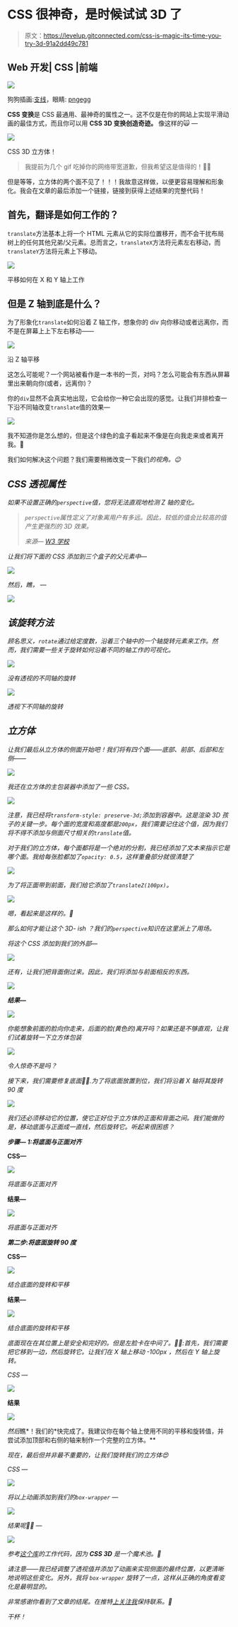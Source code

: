 # CSS 很神奇，是时候试试 3D 了

> 原文：<https://levelup.gitconnected.com/css-is-magic-its-time-you-try-3d-91a2dd49c781>

## Web 开发| CSS |前端

![](img/94e33c48eecb863f623e3716e0e6e11a.png)

狗狗插画:[支线](https://www.subpng.com/)，眼睛: [pngegg](https://www.pngegg.com)

**CSS 变换**是 CSS 最通用、最神奇的属性之一。这不仅是在你的网站上实现平滑动画的最佳方式，而且你可以用 **CSS 3D 变换创造奇迹。**
像这样的🙀 —

![](img/83cf2de1c370aad998fc0c5d6a3c3eb3.png)

CSS 3D 立方体！

> 我提前为几个 gif 吃掉你的网络带宽道歉，但我希望这是值得的！🤜🤛

但是等等，立方体的两个面不见了！！！我故意这样做，以便更容易理解和形象化。我会在文章的最后添加一个链接，链接到获得上述结果的完整代码！

## 首先，翻译是如何工作的？

`translate`方法基本上将一个 HTML 元素从它的实际位置移开，而不会干扰布局树上的任何其他兄弟/父元素。总而言之，`translateX`方法将元素左右移动，而`translateY`方法将元素上下移动。

![](img/7e663d328edb51dde29faeb2644f01f6.png)

平移如何在 X 和 Y 轴上工作

## 但是 Z 轴到底是什么？

为了形象化`translate`如何沿着 Z 轴工作，想象你的 div 向你移动或者远离你，而不是在屏幕上上下左右移动——

![](img/b7d50ee5d6dec0922b7a96bf98c22364.png)

沿 Z 轴平移

这怎么可能呢？一个网站被看作是一本书的一页，对吗？怎么可能会有东西从屏幕里出来朝向你(或者，远离你)？

你的`div`显然不会真实地出现，它会给你一种它会出现的感觉。让我们并排检查一下沿不同轴改变`translate`值的效果—

![](img/9bdb3d18e7ab90ea0cdcecf14adb91fb.png)

我不知道你是怎么想的，但是这个绿色的盒子看起来不像是在向我走来或者离开我。👺

我们如何解决这个问题？我们需要稍微改变一下我们*的视角。😉*

## *CSS 透视属性*

*如果不设置正确的`perspective`值，您将无法直观地检测 Z 轴的变化。*

> *`perspective`属性定义了对象离用户有多远。因此，较低的值会比较高的值产生更强烈的 3D 效果。*
> 
> *来源— [W3 学校](https://www.w3schools.com/cssref/css3_pr_perspective.asp)*

*让我们将下面的 CSS 添加到三个盒子的父元素中—*

*![](img/4e3ae49caca0dcee825c48964920f087.png)*

*然后，*瞧，* —*

*![](img/2975c3885f241cd8069fbf62745f2f7c.png)*

## *该旋转方法*

*顾名思义，`rotate`通过给定度数，沿着三个轴中的一个轴旋转元素来工作。然而，我们需要一些关于旋转如何沿着不同的轴工作的可视化。*

*![](img/4a175f61045a3c6674f5c26d05675b7b.png)*

*没有透视的不同轴的旋转*

*![](img/e097e13290370de19d57639c6b984c8b.png)*

*透视下不同轴的旋转*

## *立方体*

*让我们最后从立方体的侧面开始吧！我们将有四个面——底部、前部、后部和左侧——*

*![](img/e6b5778eb6455b0697ac284f3d6e4309.png)*

*我还在立方体的主包装器中添加了一些 CSS。*

*![](img/00ee78704504cbbb46e6e9ae8982c17e.png)*

*注意，我已经将`transform-style: preserve-3d;`添加到容器中。这是渲染 3D 孩子的关键一步。每个面的宽度和高度都是`200px`，我们需要记住这个值，因为我们将不得不添加与侧面尺寸相关的`translate`值。*

*对于我们的立方体，每个面都将是一个绝对的分割，我已经添加了文本来指示它是哪个面。我给每张脸都加了`opacity: 0.5`，这样重叠部分就很清楚了*

*![](img/15cd150a5465f8d08c4808cb5bf2d46e.png)*

*为了将正面带到前面，我们给它添加了`translateZ(100px)`。*

*![](img/d4492085c93f00496d04ad9bfdf2a335.png)*

*嗯，看起来是这样的。🙁*

*那么如何才能让这个 3D- *ish* ？我们的`perspective`知识在这里派上了用场。*

*将这个 CSS 添加到我们的外部—*

*![](img/4b8cca39d64f2de9a7ff576ea9bba54e.png)*

*还有，让我们把背面倒过来。因此，我们将添加与前面相反的东西。*

*![](img/77d38df0286114eb72733ce392f4bbd0.png)*

***结果—***

*![](img/13ad5e3ad839259350100cd5639510e6.png)*

*你能想象前面的脸向你走来，后面的脸(黄色的)离开吗？如果还是不够直观，让我们试着旋转一下立方体包装*

*![](img/46229c1b723ef61b1172e494f2228578.png)*

*令人惊奇不是吗？*

*接下来，我们需要修复底面💁‍♀️.为了将底面放置到位，我们将沿着 X 轴将其旋转 *90 度**

*![](img/bec3098d84e5f7e8fb4635f11d520b91.png)*

*我们还必须移动它的位置，使它正好位于立方体的正面和背面之间。我们能做的是，移动底面与正面成一直线，然后旋转它。听起来很困惑？*

***步骤— 1:将底面与正面对齐***

**CSS—**

*![](img/d74dc960ce2742b6b889ee4517a99570.png)*

*将底面与正面对齐*

**结果—**

*![](img/b9d312810533f4dc3be11e929d5f0e12.png)*

*将底面与正面对齐*

***第二步:将底面旋转 90 度***

**CSS—**

*![](img/09fa19dca4f1e61006c3e3a216906c67.png)*

*结合底面的旋转和平移*

**结果—**

*![](img/a9b5e8ec4b5a9ecf1ce081d59b20f300.png)*

*结合底面的旋转和平移*

*底面现在在其位置上是安全和完好的。但是左脸卡在中间了。🙍‍♀️:首先，我们需要把它移到一边，然后旋转它。让我们在 X 轴上移动 *-100px* ，然后在 Y 轴上旋转。*

*CSS —*

*![](img/f1898cdd5f5f88ae4726aec45a5a8bc0.png)*

**结果**

*![](img/f9232c3c62e4f59b78b0d3a284028ef7.png)*

*然后*瞧*！我们的*快完成了。我建议你在每个轴上使用不同的平移和旋转值，并尝试添加顶部和右侧的轴来制作一个完整的立方体。**

*现在，最后但并非最不重要的，让我们旋转我们的立方体😍*

**CSS* —*

*![](img/cd738d501f1171086b1ab9230a78d60b.png)*

*将以上动画添加到我们的`box-wrapper` —*

*![](img/01f306db7a133260467509a82aed8728.png)*

*结果呢🤜🤛 —*

*![](img/f9921a2d68ba4fa7a910e50e18216a7a.png)*

*参考[这个库](https://github.com/ankita1010/css-cube)的工作代码，因为 **CSS 3D** 是一个魔术池。💫*

**请注意——我已经调整了透视值并添加了动画来实现侧面的最终位置，以更清晰地说明这些变化。另外，我将* `box-wrapper` *旋转了一点，这样从正确的角度看变化是最明显的。**

*非常感谢你看到了文章的结尾。在推特[上关注我](https://twitter.com/agile_bored)保持联系。🤝*

*干杯！*
